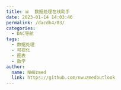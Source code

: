 ```yaml
---
title: 📊  数据处理在线助手
date: 2023-01-14 14:03:46
permalink: /dacdh4/03/
categories: 
  - DAC导航
tags: 
  - 数据处理
  - 可视化
  - 图表
  - 数学
author: 
  name: NWUzmed
  link: https://github.com/nwuzmedoutlook
---
```


<ClientOnly>
  <Card :cardData="cardData0" :cardListSize=4 carTitlColor="#000" carHoverColor="#000" />
</ClientOnly>

<script>
export default {
  data() {
    return {
      cardData0: [
{id: "0", cardSrc: "https://www.highcharts.com.cn/demo/highcharts", cardImgSrc: "https://api.xinac.net/icon/?url=https://www.highcharts.com.cn/demo/highcharts", cardName: "Highcharts", cardContent: "让数据可视化更简单",},
{cardSrc: "https://echarts.apache.org/zh/index.html", cardImgSrc: "https://api.xinac.net/icon/?url=https://echarts.apache.org/zh/index.html", cardName: "Apache ECharts", cardContent: "一个基于 JavaScript 的开源可视化图表库",},
{cardSrc: "https://hanabi.data-viz.cn/", cardImgSrc: "https://api.xinac.net/icon/?url=https://hanabi.data-viz.cn/", cardName: "花火Hanabi", cardContent: "在线数据短视频工具-数可视",},
{cardSrc: "https://www.tubiaoxiu.com/", cardImgSrc: "https://api.xinac.net/icon/?url=https://www.tubiaoxiu.com/", cardName: "图表秀", cardContent: "免费在线图表制作工具,数据可视化工具",},
{cardSrc: "https://tushuo.baidu.com/", cardImgSrc: "https://api.xinac.net/icon/?url=https://tushuo.baidu.com/", cardName: "图说", cardContent: "零编程玩转图表",},
{cardSrc: "https://chartcube.alipay.com/", cardImgSrc: "https://api.xinac.net/icon/?url=https://chartcube.alipay.com/", cardName: "ChartCube", cardContent: "在线图表制作工具",},
{cardSrc: "https://labplot.kde.org/", cardImgSrc: "https://api.xinac.net/icon/?url=https://labplot.kde.org/", cardName: "LabPlot", cardContent: "Scientific plotting and data analysis",},
{cardSrc: "https://dmitrybaranovskiy.github.io/raphael/", cardImgSrc: "https://api.xinac.net/icon/?url=https://dmitrybaranovskiy.github.io/raphael/", cardName: "Raphaël", cardContent: "一个用 JavaScript 实现的强大的矢量图形库",},
{cardSrc: "https://flourish.studio/", cardImgSrc: "https://api.xinac.net/icon/?url=https://flourish.studio/", cardName: "Flourish", cardContent: "美观且简单的数据可视化和故事讲述",},
{cardSrc: "http://zeppelin.apache.org/", cardImgSrc: "https://api.xinac.net/icon/?url=http://zeppelin.apache.org/", cardName: "Zeppelin", cardContent: "Web-based notebook that enables data-driven, interactive data analytics and collaborative documents with SQL, Scala and more.",},
{cardSrc: "https://public.tableau.com/s/", cardImgSrc: "https://api.xinac.net/icon/?url=https://public.tableau.com/s/", cardName: "Tableau Public", cardContent: "Free Data Visualization Software",},
{cardSrc: "http://www.simile-widgets.org/", cardImgSrc: "https://api.xinac.net/icon/?url=http://www.simile-widgets.org/", cardName: "SIMILE Widgets", cardContent: "Free, Open-Source Data Visualization Web Widgets, and More",},
{cardSrc: "http://kartograph.org/", cardImgSrc: "https://api.xinac.net/icon/?url=http://kartograph.org/", cardName: "Kartograph.org", cardContent: "A simple and lightweight framework for creating beautiful, interactive vector maps.",},
{cardSrc: "https://openlayers.org/", cardImgSrc: "https://api.xinac.net/icon/?url=https://openlayers.org/", cardName: "OpenLayers", cardContent: "A high-performance, feature-packed library for all your mapping needs.",},
{cardSrc: "http://polymaps.org/", cardImgSrc: "https://api.xinac.net/icon/?url=http://polymaps.org/", cardName: "Polymaps", cardContent: "A JavaScript library for image- and vector-tiled maps using SVG.",},
{cardSrc: "https://dygraphs.com/", cardImgSrc: "https://api.xinac.net/icon/?url=https://dygraphs.com/", cardName: "dygraphs", cardContent: "dygraphs charting library",},
{cardSrc: "https://rawgraphs.io/", cardImgSrc: "https://api.xinac.net/icon/?url=https://rawgraphs.io/", cardName: "RAWGraphs", cardContent: "an open source data visualization framework",},
{cardSrc: "https://infogram.com/", cardImgSrc: "https://api.xinac.net/icon/?url=https://infogram.com/", cardName: "Infogram", cardContent: "Create Infographics, Reports and Maps",},
{cardSrc: "https://www.chartblocks.com/zh", cardImgSrc: "https://api.xinac.net/icon/?url=https://www.chartblocks.com/zh", cardName: "ChartBlocks", cardContent: "Online Chart Building Tool",},
{cardSrc: "https://plotly.com/", cardImgSrc: "https://api.xinac.net/icon/?url=https://plotly.com/", cardName: "Plotly", cardContent: "The front end for ML and data science models",},
{cardSrc: "https://www.chartjs.org/", cardImgSrc: "https://api.xinac.net/icon/?url=https://www.chartjs.org/", cardName: "Chart.js", cardContent: "Open source HTML5 Charts for your website",},
{cardSrc: "https://d3js.org/", cardImgSrc: "https://api.xinac.net/icon/?url=https://d3js.org/", cardName: "D3.js", cardContent: "Data-Driven Documents",},
{cardSrc: "https://www.zingchart.com/", cardImgSrc: "https://api.xinac.net/icon/?url=https://www.zingchart.com/", cardName: "ZingChart", cardContent: "JavaScript Charts in one powerful declarative library",},
{cardSrc: "http://www.flotcharts.org/", cardImgSrc: "https://api.xinac.net/icon/?url=http://www.flotcharts.org/", cardName: "Flot", cardContent: "Attractive JavaScript plotting for jQuery",},
{cardSrc: "http://pyecharts.herokuapp.com/", cardImgSrc: "https://api.xinac.net/icon/?url=http://pyecharts.herokuapp.com/", cardName: "pyecharts", cardContent: "用于生成 Echarts 图表的类库",},
{cardSrc: "https://chart-studio.plotly.com/feed/#/", cardImgSrc: "https://api.xinac.net/icon/?url=https://chart-studio.plotly.com/feed/#/", cardName: "Plotly|Chart Studio", cardContent: "Make charts and dashboards online",},
{cardSrc: "https://texample.net/tikz/", cardImgSrc: "https://api.xinac.net/icon/?url=https://texample.net/tikz/", cardName: "TikZ and PGF", cardContent: "TeX packages for creating graphics programmatically",},
{cardSrc: "https://www.wolframalpha.com/", cardImgSrc: "https://api.xinac.net/icon/?url=https://www.wolframalpha.com/", cardName: "Wolfram|Alpha", cardContent: "Computational Intelligence",},
{cardSrc: "https://visual.ly/product/infographic-design", cardImgSrc: "https://api.xinac.net/icon/?url=https://visual.ly/product/infographic-design", cardName: "Visually", cardContent: "Infographic Design: The Best Way to Create Infographics",},
{cardSrc: "https://gephi.org/", cardImgSrc: "https://api.xinac.net/icon/?url=https://gephi.org/", cardName: "Gephi", cardContent: "The Open Graph Viz Platform",},
{cardSrc: "https://jpgraph.net/", cardImgSrc: "https://api.xinac.net/icon/?url=https://jpgraph.net/", cardName: "JpGraph", cardContent: "Most powerful PHP-driven charts",},
{cardSrc: "https://processing.org/", cardImgSrc: "https://api.xinac.net/icon/?url=https://processing.org/", cardName: "Processing.org", cardContent: "Processing is a flexible software sketchbook and a language for learning how to code within the context of the visual arts.",},
{cardSrc: "https://www.nodebox.net/", cardImgSrc: "https://api.xinac.net/icon/?url=https://www.nodebox.net/", cardName: "NodeBox", cardContent: "Clever tools for curious creatives.",},
{cardSrc: "https://www.r-project.org/", cardImgSrc: "https://api.xinac.net/icon/?url=https://www.r-project.org/", cardName: "R", cardContent: "The R Project for Statistical Computing",},
{cardSrc: "https://www.cs.waikato.ac.nz/ml/weka/", cardImgSrc: "https://api.xinac.net/icon/?url=https://www.cs.waikato.ac.nz/ml/weka/", cardName: "Weka 3", cardContent: "Data Mining with Open Source Machine Learning Software in Java",},
{cardSrc: "https://www.geogebra.org/classic", cardImgSrc: "https://api.xinac.net/icon/?url=https://www.geogebra.org/classic", cardName: "GeoGebra", cardContent: "GeoGebra 经典",},
{cardSrc: "http://worrydream.com/Tangle/", cardImgSrc: "https://api.xinac.net/icon/?url=http://worrydream.com/Tangle/", cardName: "Tangle", cardContent: "a JavaScript library for reactive documents",},
{cardSrc: "http://plotdigitizer.sourceforge.net/", cardImgSrc: "https://api.xinac.net/icon/?url=http://plotdigitizer.sourceforge.net/", cardName: "Plot Digitizer", cardContent: "用于对功能数据的扫描图进行数字化",},
{cardSrc: "http://www.fooplot.com/", cardImgSrc: "https://api.xinac.net/icon/?url=http://www.fooplot.com/", cardName: "FOOPLOT", cardContent: "线上数学函数绘图器",},
{cardSrc: "https://www.desmos.com/?lang=zh-CN", cardImgSrc: "https://api.xinac.net/icon/?url=https://www.desmos.com/?lang=zh-CN", cardName: "Desmos", cardContent: "免费领略数学之美",},
      ],
    };
  },
};
</script>
